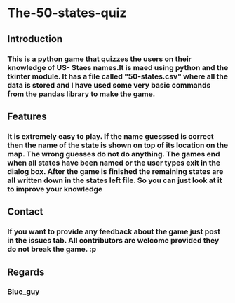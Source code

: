 # The-50-states-quiz

## Introduction

### This is a python game that quizzes the users on their knowledge of US- Staes names.It is maed using python and the tkinter module. It has a file called "50-states.csv" where all the data is stored and I have used some very basic commands from the pandas library to make the game.

## Features

### It is extremely easy to play. If the name guesssed is correct then the name of the state is shown on top of its location on the map. The wrong guesses do not do anything. The games end when all states have been named or the user types exit in the dialog box. After the game is finished the remaining states are all written down in the states left file. So you can just look at it to improve your knowledge

## Contact

### If you want to provide any feedback about the game just post in the issues tab. All contributors are welcome provided they do not break the game. :p


## Regards
### Blue_guy